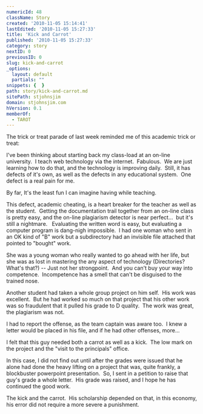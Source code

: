 ```yaml
---
numericId: 48
className: Story
created: '2010-11-05 15:14:41'
lastEdited: '2010-11-05 15:27:33'
title: 'Kick and Carrot'
published: '2010-11-05 15:27:33'
category: story
nextID: 0
previousID: 0
slug: kick-and-carrot
_options:
  layout: default
  partials: ""
snippets: {  }
path: story/kick-and-carrot.md
sitePath: stjohnsjim
domain: stjohnsjim.com
hVersion: 0.1
memberOf:
  - TAROT
---
```

The trick or treat parade of last week reminded me of this academic trick or treat:

I've been thinking about starting back my class-load at an on-line university.&nbsp; I teach web technology via the internet.&nbsp; Fabulous.&nbsp; We are just learning how to do that, and the technology is improving daily.&nbsp; Still, it has defects of it's own, as well as the defects in any educational system.&nbsp; One defect is a real pain for me.

By far, It's the least fun I can imagine having while teaching.

This defect, academic cheating, is a heart breaker for the teacher as well as the student.&nbsp; Getting the documentation trail together from an on-line class is pretty easy, and the on-line plagiarism detector is near perfect...&nbsp; but it's still a nightmare. &nbsp; Evaluating the written word is easy, but evaluating a computer program is dang-nigh impossible.&nbsp; I had one woman who sent in an OK kind of &quot;B&quot; work but a subdirectory had an invisible file attached that pointed to &quot;bought&quot; work.

She was a young woman who really wanted to go ahead with her life, but she was as lost in mastering the any aspect of technology (Directories?&nbsp; What's that?) -- Just not her strongpoint.&nbsp; And you can't buy your way into competence. &nbsp;Incompetence has a smell that can't be disguised to the trained nose.

Another student had taken a whole group project on him self.&nbsp; His work was excellent.&nbsp; But he had worked so much on that project that his other work was so fraudulent that it pulled his grade to D quality.&nbsp; The work was great, the plagiarism was not.

I had to report the offense, as the team captain was aware too.&nbsp; I knew a letter would be placed in his file, and if he had other offenses, more...

I felt that this guy needed both a carrot as well as a kick.&nbsp; The low mark on the project and the &quot;visit to the principals&quot; office.

In this case, I did not find out until after the grades were issued that he alone had done the heavy lifting on a project that was, quite frankly, a blockbuster powerpoint presentation.&nbsp; So, I sent in a petition to raise that guy's grade a whole letter.&nbsp; His grade was raised, and I hope he has continued the good work.

The kick and the carrot.&nbsp; His scholarship depended on that, in this economy, his error did not require a more severe a punishment.

